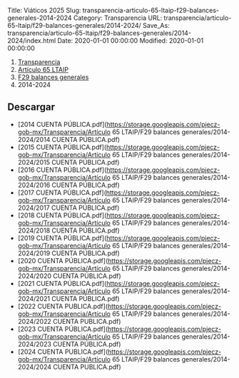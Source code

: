 Title: Viáticos 2025
Slug: transparencia-articulo-65-ltaip-f29-balances-generales-2014-2024
Category: Transparencia
URL: transparencia/articulo-65-ltaip/f29-balances-generales/2014-2024/
Save_As: transparencia/articulo-65-ltaip/f29-balances-generales/2014-2024/index.html
Date: 2020-01-01 00:00:00
Modified: 2020-01-01 00:00:00


<nav aria-label="breadcrumb">
<ol class="breadcrumb">
<li class="breadcrumb-item"><a href="../../../">Transparencia</a></li>
<li class="breadcrumb-item"><a href="../../">Artículo 65 LTAIP</a></li>
<li class="breadcrumb-item"><a href="../">F29 balances generales</a></li>
<li class="breadcrumb-item active" aria-current="page">2014-2024</li>
</ol>
</nav>


## Descargar

- [2014 CUENTA PÚBLICA.pdf](https://storage.googleapis.com/pjecz-gob-mx/Transparencia/Artículo 65 LTAIP/F29 balances generales/2014-2024/2014 CUENTA PÚBLICA.pdf)
- [2015 CUENTA PÚBLICA.pdf](https://storage.googleapis.com/pjecz-gob-mx/Transparencia/Artículo 65 LTAIP/F29 balances generales/2014-2024/2015 CUENTA PÚBLICA.pdf)
- [2016 CUENTA PÚBLICA.pdf](https://storage.googleapis.com/pjecz-gob-mx/Transparencia/Artículo 65 LTAIP/F29 balances generales/2014-2024/2016 CUENTA PÚBLICA.pdf)
- [2017 CUENTA PÚBLICA.pdf](https://storage.googleapis.com/pjecz-gob-mx/Transparencia/Artículo 65 LTAIP/F29 balances generales/2014-2024/2017 CUENTA PÚBLICA.pdf)
- [2018 CUENTA PÚBLICA.pdf](https://storage.googleapis.com/pjecz-gob-mx/Transparencia/Artículo 65 LTAIP/F29 balances generales/2014-2024/2018 CUENTA PÚBLICA.pdf)
- [2019 CUENTA PÚBLICA.pdf](https://storage.googleapis.com/pjecz-gob-mx/Transparencia/Artículo 65 LTAIP/F29 balances generales/2014-2024/2019 CUENTA PÚBLICA.pdf)
- [2020 CUENTA PÚBLICA.pdf](https://storage.googleapis.com/pjecz-gob-mx/Transparencia/Artículo 65 LTAIP/F29 balances generales/2014-2024/2020 CUENTA PÚBLICA.pdf)
- [2021 CUENTA PÚBLICA.pdf](https://storage.googleapis.com/pjecz-gob-mx/Transparencia/Artículo 65 LTAIP/F29 balances generales/2014-2024/2021 CUENTA PÚBLICA.pdf)
- [2022 CUENTA PUBLICA.pdf](https://storage.googleapis.com/pjecz-gob-mx/Transparencia/Artículo 65 LTAIP/F29 balances generales/2014-2024/2022 CUENTA PUBLICA.pdf)
- [2023 CUENTA PÚBLICA.pdf](https://storage.googleapis.com/pjecz-gob-mx/Transparencia/Artículo 65 LTAIP/F29 balances generales/2014-2024/2023 CUENTA PÚBLICA.pdf)
- [2024 CUENTA PUBLICA.pdf](https://storage.googleapis.com/pjecz-gob-mx/Transparencia/Artículo 65 LTAIP/F29 balances generales/2014-2024/2024 CUENTA PUBLICA.pdf)
